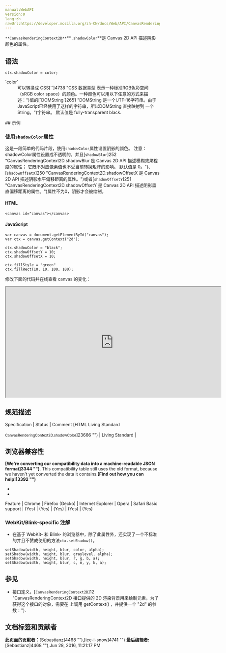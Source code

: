 ```yaml
---
manual:WebAPI
version:0
lang:zh
rawUrl:https://developer.mozilla.org/zh-CN/docs/Web/API/CanvasRenderingContext2D/shadowColor
---
```






`**CanvasRenderingContext2D**`**`.shadowColor`**是 Canvas 2D API 描述阴影颜色的属性。


## 语法<a name="语法"></a>

```
ctx.shadowColor = color;

```
<dl><dt id=''>`color`</dt><dd>可以转换成 CSS[`<color>`]4738 "CSS 数据类型 <color> 表示一种标准RGB色彩空间（sRGB color space）的颜色。一种颜色可以用以下任意的方式来描述：")值的[`DOMString`]2651 "DOMString 是一个UTF-16字符串。由于JavaScript已经使用了这样的字符串，所以DOMString 直接映射到 一个String。")字符串。 默认值是 fully-transparent black.</dd></dl>
## 示例<a name="示例"></a>

### 使用`shadowColor`属性<a name="Using_the_shadowColor_property"></a>


这是一段简单的代码片段，使用`shadowColor`属性设置阴影的颜色。 注意：shadowColor属性设置成不透明的，并且[`shadowBlur`]252 "CanvasRenderingContext2D.shadowBlur 是 Canvas 2D API 描述模糊效果程度的属性； 它既不对应像素值也不受当前转换矩阵的影响。 默认值是 0。")、[`shadowOffsetX`]250 "CanvasRenderingContext2D.shadowOffsetX 是 Canvas 2D API 描述阴影水平偏移距离的属性。")或者[`shadowOffsetY`]251 "CanvasRenderingContext2D.shadowOffsetY 是 Canvas 2D API 描述阴影垂直偏移距离的属性。")属性不为0，阴影才会被绘制。


#### HTML<a name="HTML"></a>

```
<canvas id="canvas"></canvas>
```

#### JavaScript<a name="JavaScript"></a>

```
var canvas = document.getElementById("canvas");
var ctx = canvas.getContext("2d");

ctx.shadowColor = "black";
ctx.shadowOffsetY = 10;
ctx.shadowOffsetX = 10;

ctx.fillStyle = "green"
ctx.fillRect(10, 10, 100, 100);
```


修改下面的代码并在线查看 canvas 的变化：



<iframe src='https://mdn.mozillademos.org/zh-CN/docs/Web/API/CanvasRenderingContext2D/shadowColor$samples/Playable_code?revision=1076806' width='700' height='360'></iframe>



## 规范描述<a name="规范描述"></a>
Specification | Status | Comment 
[HTML Living Standard<br></br><small>CanvasRenderingContext2D.shadowColor</small>]23666 "") | Living Standard |  


## 浏览器兼容性<a name="浏览器兼容性"></a>


**[We&#39;re converting our compatibility data into a machine-readable JSON format]3344 "")**. This compatibility table still uses the old format, because we haven&#39;t yet converted the data it contains.**[Find out how you can help!]3392 "")**


* 
* 
Feature | Chrome | Firefox (Gecko) | Internet Explorer | Opera | Safari 
Basic support | (Yes) | (Yes) | (Yes) | (Yes) | (Yes) 




### WebKit/Blink-specific 注解<a name="WebKitBlink-specific_注解"></a>

* 在基于 WebKit- 和 Blink- 的浏览器中，除了此属性外，还实现了一个不标准的并且不赞成使用的方法`ctx.setShadow()`。
```
setShadow(width, height, blur, color, alpha);
setShadow(width, height, blur, graylevel, alpha);
setShadow(width, height, blur, r, g, b, a);
setShadow(width, height, blur, c, m, y, k, a);
```

## 参见<a name="参见"></a>

* 接口定义，[`CanvasRenderingContext2D`]12 "CanvasRenderingContext2D 接口提供的 2D 渲染背景用来绘制<canvas>元素，为了获得这个接口的对象，需要在 <canvas> 上调用 getContext() ，并提供一个 "2d" 的参数：").



## 文档标签和贡献者
**此页面的贡献者：**[Sebastianz]4468 ""),[ice-i-snow]4741 "")
**最后编辑者:**[Sebastianz]4468 ""),<time>Jun 28, 2016, 11:21:17 PM</time>


